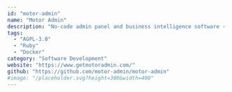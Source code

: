 ```yaml
---
id: "motor-admin"
name: "Motor Admin"
description: "No-code admin panel and business intelligence software - search, create, update, and delete data entries, create custom actions, and build reports."
tags:
  - "AGPL-3.0"
  - "Ruby"
  - "Docker"
category: "Software Development"
website: "https://www.getmotoradmin.com/"
github: "https://github.com/motor-admin/motor-admin"
#image: "/placeholder.svg?height=300&width=400"
---
```



